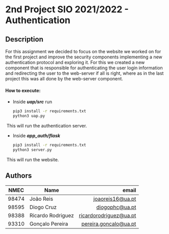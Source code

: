 # 2nd  Project SIO 2021/2022 - **Authentication**



## Description

For this assignment we decided to focus on the website we worked on for the first project and improve the security components implementing a new authentication protocol and exploring it. For this we created a new component that is responsible for authenticating the user login information and redirecting the user to the web-server if all is right, where as in the last project this was all done by the web-server component.



#### **How to execute:**

- Inside ***uap/src*** run 

    ```bash
    pip3 install -r requirements.txt
    python3 uap.py
    ```

​		This will run the authentication server.



- Inside ***app_auth/flask***

    ```bash
    pip3 install -r requirements.txt
    python3 server.py
    ```

​		This will run the website.




## **Authors**

| NMEC  | Name              |                   email  |
| ----- | ----------------- | -----------------------: |
| 98474 | João Reis         |       joaoreis16@ua.pt   |
| 98595 | Diogo Cruz        |         diogophc@ua.pt   |
| 98388 | Ricardo Rodriguez | ricardorodriguez@ua.pt   |
| 93310 | Gonçalo Pereira   |  pereira.goncalo@ua.pt   |
